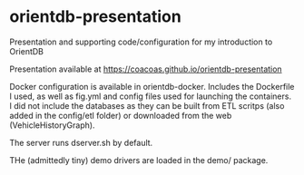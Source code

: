 # orientdb-presentation
Presentation and supporting code/configuration for my introduction to OrientDB

Presentation available at https://coacoas.github.io/orientdb-presentation

Docker configuration is available in orientdb-docker.  Includes the Dockerfile I used, as well as fig.yml and config files used for launching the containers.  I did not include the databases as they can be built from ETL scritps (also added in the config/etl folder) or downloaded from the web (VehicleHistoryGraph).  
 
The server runs dserver.sh by default. 

THe (admittedly tiny) demo drivers are loaded in the demo/ package. 

